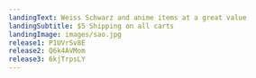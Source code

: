 ```yaml
---
landingText: Weiss Schwarz and anime items at a great value
landingSubtitle: $5 Shipping on all carts
landingImage: images/sao.jpg
release1: P1UVrSv8E
release2: Q6k4AVMom
release3: 6kjTrpsLY
---
```

